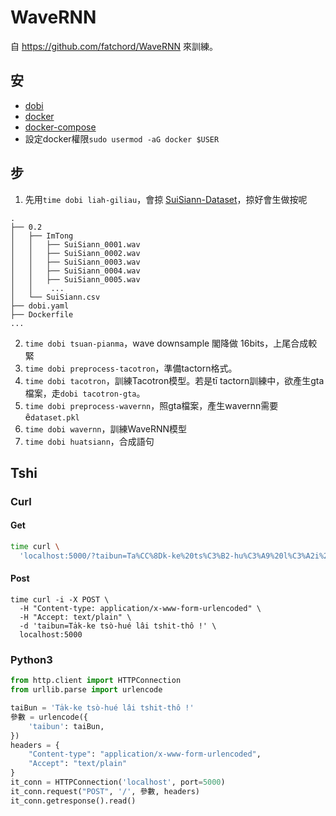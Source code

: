 # WaveRNN
自 https://github.com/fatchord/WaveRNN 來訓練。

## 安
- [dobi](https://github.com/dnephin/dobi)
- [docker](https://docs.docker.com/engine/installation/linux/docker-ce/ubuntu/)
- [docker-compose](https://docs.docker.com/compose/install/)
- 設定docker權限`sudo usermod -aG docker $USER`

## 步
1. 先用`time dobi liah-giliau`，會掠 [SuiSiann-Dataset](https://suisiann-dataset.ithuan.tw/)，掠好會生做按呢
```
.
├── 0.2
│   ├── ImTong
│   │   ├── SuiSiann_0001.wav
│   │   ├── SuiSiann_0002.wav
│   │   ├── SuiSiann_0003.wav
│   │   ├── SuiSiann_0004.wav
│   │   ├── SuiSiann_0005.wav
│   │    ...
│   └── SuiSiann.csv
├── dobi.yaml
├── Dockerfile
...
```
2. `time dobi tsuan-pianma`，wave downsample 閣降做 16bits，上尾合成較緊
3. `time dobi preprocess-tacotron`，準備tactorn格式。
4. `time dobi tacotron`，訓練Tacotron模型。若是tī tactorn訓練中，欲產生gta檔案，走`dobi tacotron-gta`。
5. `time dobi preprocess-wavernn`，照gta檔案，產生wavernn需要ê`dataset.pkl`
6. `time dobi wavernn`，訓練WaveRNN模型
7. `time dobi huatsiann`，合成語句

## Tshi
### Curl
#### Get
```bash
time curl \
  'localhost:5000/?taibun=Ta%CC%8Dk-ke%20ts%C3%B2-hu%C3%A9%20l%C3%A2i%20tshit-th%C3%B4%20!'
```
#### Post
```
time curl -i -X POST \
  -H "Content-type: application/x-www-form-urlencoded" \
  -H "Accept: text/plain" \
  -d 'taibun=Ta̍k-ke tsò-hué lâi tshit-thô !' \
  localhost:5000
```
### Python3
```python
from http.client import HTTPConnection
from urllib.parse import urlencode

taiBun = 'Ta̍k-ke tsò-hué lâi tshit-thô !'
參數 = urlencode({
    'taibun': taiBun,
})
headers = {
    "Content-type": "application/x-www-form-urlencoded",
    "Accept": "text/plain"
}
it_conn = HTTPConnection('localhost', port=5000)
it_conn.request("POST", '/', 參數, headers)
it_conn.getresponse().read()
```

